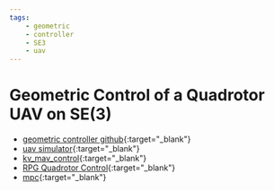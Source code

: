 ```yaml
---
tags:
    - geometric
    - controller
    - SE3
    - uav
---
```


# Geometric Control of a Quadrotor UAV on SE(3)

- [geometric controller github](https://github.com/fdcl-gwu/uav_geometric_control){:target="_blank"}
- [uav simulator](https://github.com/fdcl-gwu/uav_simulator/tree/main){:target="_blank"}
- [kv_mav_control](https://github.com/KumarRobotics/kr_mav_control/tree/kash-ros2-humble-integration){:target="_blank"}
- [RPG Quadrotor Control](https://github.com/uzh-rpg/rpg_quadrotor_control?tab=readme-ov-file){:target="_blank"}
- [mpc](https://github.com/uzh-rpg/rpg_mpc){:target="_blank"}
